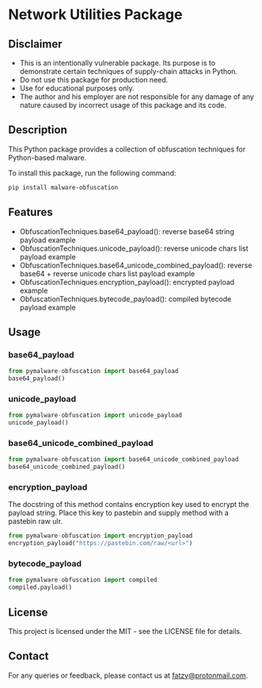 # Network Utilities Package

## Disclaimer

- This is an intentionally vulnerable package. Its purpose is to demonstrate certain techniques of supply-chain attacks in Python.
- Do not use this package for production need.
- Use for educational purposes only.
- The author and his employer are not responsible for any damage of any nature caused by incorrect usage of this package and its code.

## Description

This Python package provides a collection of obfuscation techniques for Python-based malware.

To install this package, run the following command:

```bash
pip install malware-obfuscation
```

## Features

- ObfuscationTechniques.base64_payload(): reverse base64 string payload example
- ObfuscationTechniques.unicode_payload(): reverse unicode chars list payload example
- ObfuscationTechniques.base64_unicode_combined_payload(): reverse base64 + reverse unicode chars list payload example
- ObfuscationTechniques.encryption_payload(): encrypted payload example
- ObfuscationTechniques.bytecode_payload(): compiled bytecode payload example

## Usage

### base64_payload

```python
from pymalware-obfuscation import base64_payload
base64_payload()
```

### unicode_payload

```python
from pymalware-obfuscation import unicode_payload
unicode_payload()
```

### base64_unicode_combined_payload

```python
from pymalware-obfuscation import base64_unicode_combined_payload
base64_unicode_combined_payload()
```

### encryption_payload

The docstring of this method contains encryption key used to encrypt the payload string.
Place this key to pastebin and supply method with a pastebin raw ulr.

```python
from pymalware-obfuscation import encryption_payload
encryption_payload("https://pastebin.com/raw/<url>")
```

### bytecode_payload

```python
from pymalware-obfuscation import compiled
compiled.payload()
```

## License

This project is licensed under the MIT - see the LICENSE file for details.

## Contact

For any queries or feedback, please contact us at fatzy@protonmail.com.
